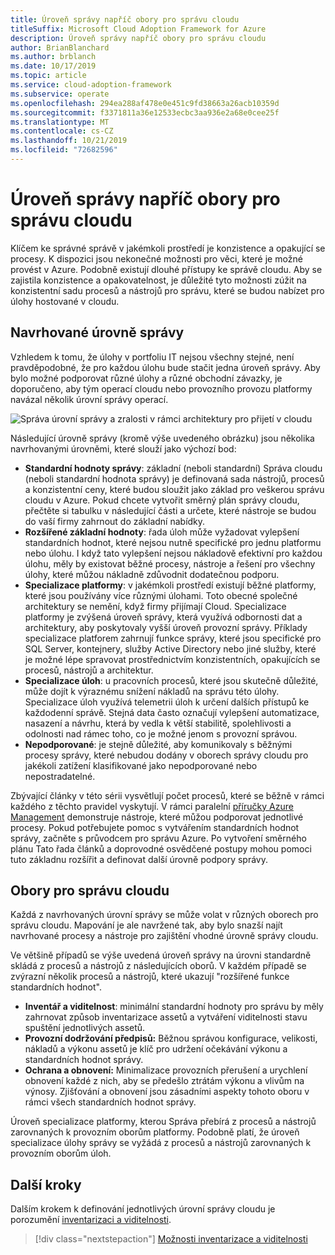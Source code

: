 ```yaml
---
title: Úroveň správy napříč obory pro správu cloudu
titleSuffix: Microsoft Cloud Adoption Framework for Azure
description: Úroveň správy napříč obory pro správu cloudu
author: BrianBlanchard
ms.author: brblanch
ms.date: 10/17/2019
ms.topic: article
ms.service: cloud-adoption-framework
ms.subservice: operate
ms.openlocfilehash: 294ea288af478e0e451c9fd38663a26acb10359d
ms.sourcegitcommit: f3371811a36e12533ecbc3aa936e2a68e0cee25f
ms.translationtype: MT
ms.contentlocale: cs-CZ
ms.lasthandoff: 10/21/2019
ms.locfileid: "72682596"
---
```

# <a name="management-leveling-across-cloud-management-disciplines"></a>Úroveň správy napříč obory pro správu cloudu

Klíčem ke správné správě v jakémkoli prostředí je konzistence a opakující se procesy. K dispozici jsou nekonečné možnosti pro věci, které je možné provést v Azure. Podobně existují dlouhé přístupy ke správě cloudu. Aby se zajistila konzistence a opakovatelnost, je důležité tyto možnosti zúžit na konzistentní sadu procesů a nástrojů pro správu, které se budou nabízet pro úlohy hostované v cloudu.

## <a name="suggested-management-levels"></a>Navrhované úrovně správy

Vzhledem k tomu, že úlohy v portfoliu IT nejsou všechny stejné, není pravděpodobné, že pro každou úlohu bude stačit jedna úroveň správy. Aby bylo možné podporovat různé úlohy a různé obchodní závazky, je doporučeno, aby tým operací cloudu nebo provozního provozu platformy navázal několik úrovní správy operací.

![Správa úrovní správy a zralosti v rámci architektury pro přijetí v cloudu](../../_images/manage/cloud-management-maturity.png)

Následující úrovně správy (kromě výše uvedeného obrázku) jsou několika navrhovanými úrovněmi, které slouží jako výchozí bod:

- **Standardní hodnoty správy**: základní (neboli standardní) Správa cloudu (neboli standardní hodnota správy) je definovaná sada nástrojů, procesů a konzistentní ceny, které budou sloužit jako základ pro veškerou správu cloudu v Azure. Pokud chcete vytvořit směrný plán správy cloudu, přečtěte si tabulku v následující části a určete, které nástroje se budou do vaší firmy zahrnout do základní nabídky.
- **Rozšířené základní hodnoty**: řada úloh může vyžadovat vylepšení standardních hodnot, které nejsou nutně specifické pro jednu platformu nebo úlohu. I když tato vylepšení nejsou nákladově efektivní pro každou úlohu, měly by existovat běžné procesy, nástroje a řešení pro všechny úlohy, které můžou nákladně zdůvodnit dodatečnou podporu.
- **Specializace platformy**: v jakémkoli prostředí existují běžné platformy, které jsou používány více různými úlohami. Toto obecné společné architektury se nemění, když firmy přijímají Cloud. Specializace platformy je zvýšená úroveň správy, která využívá odbornosti dat a architektury, aby poskytovaly vyšší úroveň provozní správy. Příklady specializace platforem zahrnují funkce správy, které jsou specifické pro SQL Server, kontejnery, služby Active Directory nebo jiné služby, které je možné lépe spravovat prostřednictvím konzistentních, opakujících se procesů, nástrojů a architektur.
- **Specializace úloh**: u pracovních procesů, které jsou skutečně důležité, může dojít k výraznému snížení nákladů na správu této úlohy. Specializace úloh využívá telemetrii úloh k určení dalších přístupů ke každodenní správě. Stejná data často označují vylepšení automatizace, nasazení a návrhu, která by vedla k větší stabilitě, spolehlivosti a odolnosti nad rámec toho, co je možné jenom s provozní správou.
- **Nepodporované**: je stejně důležité, aby komunikovaly s běžnými procesy správy, které nebudou dodány v oborech správy cloudu pro jakékoli zatížení klasifikované jako nepodporované nebo nepostradatelné.

Zbývající články v této sérii vysvětlují počet procesů, které se běžně v rámci každého z těchto pravidel vyskytují.
V rámci paralelní [příručky Azure Management](../azure-management-guide/index.md) demonstruje nástroje, které můžou podporovat jednotlivé procesy. Pokud potřebujete pomoc s vytvářením standardních hodnot správy, začněte s průvodcem pro správu Azure. Po vytvoření směrného plánu Tato řada článků a doprovodné osvědčené postupy mohou pomoci tuto základnu rozšířit a definovat další úrovně podpory správy.

## <a name="cloud-management-disciplines"></a>Obory pro správu cloudu

Každá z navrhovaných úrovní správy se může volat v různých oborech pro správu cloudu. Mapování je ale navržené tak, aby bylo snazší najít navrhované procesy a nástroje pro zajištění vhodné úrovně správy cloudu.

Ve většině případů se výše uvedená úroveň správy na úrovni standardně skládá z procesů a nástrojů z následujících oborů. V každém případě se zvýrazní několik procesů a nástrojů, které ukazují "rozšířené funkce standardních hodnot".

- **Inventář a viditelnost**: minimální standardní hodnoty pro správu by měly zahrnovat způsob inventarizace assetů a vytváření viditelnosti stavu spuštění jednotlivých assetů.
- **Provozní dodržování předpisů:** Běžnou správou konfigurace, velikosti, nákladů a výkonu assetů je klíč pro udržení očekávání výkonu a standardních hodnot správy.
- **Ochrana a obnovení:** Minimalizace provozních přerušení a urychlení obnovení každé z nich, aby se předešlo ztrátám výkonu a vlivům na výnosy. Zjišťování a obnovení jsou zásadními aspekty tohoto oboru v rámci všech standardních hodnot správy.

Úroveň specializace platformy, kterou Správa přebírá z procesů a nástrojů zarovnaných k provozním oborům platformy.
Podobně platí, že úroveň specializace úlohy správy se vyžádá z procesů a nástrojů zarovnaných k provozním oborům úloh.
  
## <a name="next-steps"></a>Další kroky

Dalším krokem k definování jednotlivých úrovní správy cloudu je porozumění [inventarizaci a viditelnosti](./inventory.md).

> [!div class="nextstepaction"]
> [Možnosti inventarizace a viditelnosti](./inventory.md)
